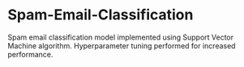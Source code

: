 # Spam-Email-Classification
Spam email classification model implemented using Support Vector Machine algorithm. Hyperparameter tuning performed for increased performance.
